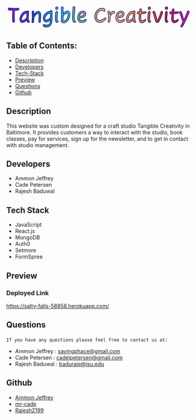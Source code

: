 ![TangibleCreativity](./client/public/pictures/TangibleStraightLetters.png)


## Table of Contents:
- [Description](#description)
- [Developers](#developers)
- [Tech-Stack](#tech-stack)
- [Preview](#preview)
- [Questions](#questions)
- [Github](#github)

## Description
This website was custom designed for a craft studio Tangible Creativity in Baltimore. It provides customers a way to interact with the studio, book classes, pay for services, sign up for the newsletter, and to get in contact with studio management.


## Developers 
- Ammon Jeffrey 
- Cade Petersen 
- Rajesh Baduwal 


## Tech Stack 
- JavaScript
- React.js
- MongoDB
- Auth0
- Setmore
- FormSpree


## Preview


### Deployed Link
https://salty-falls-58858.herokuapp.com/

## Questions
``If you have any questions please feel free to contact us at:``
- Ammon Jeffrey  : savingphace@gmail.com
- Cade Petersen  : cadelpetersen@gmail.com
- Rajesh Baduwal : baduraje@isu.edu


## Github
- [Ammon Jeffrey](https://github.com/AdmJeffery)
- [mr-cade](https://github.com/mr-cade)
- [Rajesh2199](https://github.com/Rajesh2199)
